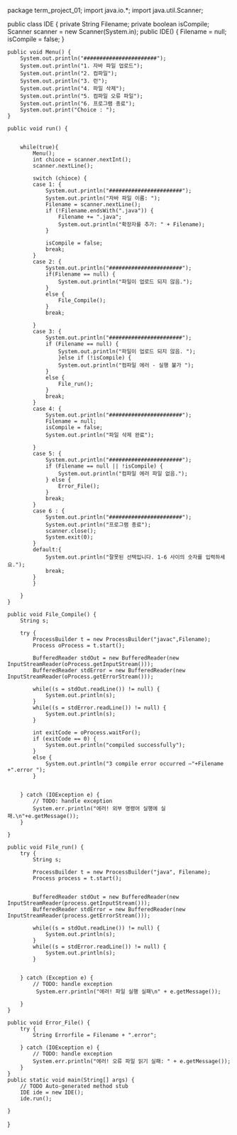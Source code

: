 package term_project_01;
import java.io.*;
import java.util.Scanner;

public class IDE {
	private String Filename;
	private boolean isCompile;
	Scanner scanner = new Scanner(System.in);
	public IDE() {
		Filename = null;
		isCompile = false;
	}
	
	public void Menu() {
		System.out.println("#######################");
		System.out.println("1. 자바 파일 업로드");
		System.out.println("2. 컴파일");
		System.out.println("3. 런");
		System.out.println("4. 파일 삭제");
		System.out.println("5. 컴파일 오류 파일");
		System.out.println("6. 프로그램 종료");
		System.out.print("Choice : ");
	}
	
	public void run() {
		
		
		while(true){
			Menu();
			int chioce = scanner.nextInt();
			scanner.nextLine();
			
			switch (chioce) {
			case 1: {
				System.out.println("#######################");
				System.out.println("자바 파일 이름: ");
				Filename = scanner.nextLine();
				if (!Filename.endsWith(".java")) {
                    Filename += ".java";
                    System.out.println("확장자를 추가: " + Filename);
                }
				
				isCompile = false;
				break;
			}
			case 2: {
				System.out.println("#######################");
				if(Filename == null) {
					System.out.println("파일이 업로드 되지 않음.");
				}
				else {
					File_Compile();
				}
				break;
				
			}
			case 3: {
				System.out.println("#######################");
				if (Filename == null) {
                    System.out.println("파일이 업로드 되지 않음. ");
                    }else if (!isCompile) {
                    System.out.println("컴파일 에러 - 실행 불가 ");
                } 
                else {
                	File_run();
                }
				break;
			}
			case 4: {
				System.out.println("#######################");
				Filename = null;
				isCompile = false;
				System.out.println("파일 삭제 완료");
				
			}
			case 5: {
				System.out.println("#######################");
				if (Filename == null || !isCompile) {
                    System.out.println("컴파일 에러 파일 없음.");
                } else {
                	Error_File();
                }
                break;
			}
			case 6 : {
				System.out.println("#######################");
                System.out.println("프로그램 종료");
                scanner.close();
                System.exit(0);
			}
			default:{
				System.out.println("잘못된 선택입니다. 1-6 사이의 숫자를 입력하세요.");
                break;
			}
			}
			
		}
	}
	
	public void File_Compile() {
		String s;
		
		try {
			ProcessBuilder t = new ProcessBuilder("javac",Filename);
			Process oProcess = t.start();
			
			BufferedReader stdOut = new BufferedReader(new InputStreamReader(oProcess.getInputStream()));
			BufferedReader stdError = new BufferedReader(new InputStreamReader(oProcess.getErrorStream()));
			
			while((s = stdOut.readLine()) != null) {
				System.out.println(s);
			}
			while((s = stdError.readLine()) != null) {
				System.out.println(s);
			}

			int exitCode = oProcess.waitFor();
            if (exitCode == 0) {
                System.out.println("compiled successfully");
            }
            else {
            	System.out.println("3 compile error occurred –"+Filename +".error ");
            }
			
			
		} catch (IOException e) {
			// TODO: handle exception
			System.err.println("에러! 외부 명령어 실행에 실패.\n"+e.getMessage());
		}
		
	}

	public void File_run() {
		try {
			String s;

            ProcessBuilder t = new ProcessBuilder("java", Filename);
            Process process = t.start();

			
			BufferedReader stdOut = new BufferedReader(new InputStreamReader(process.getInputStream()));
			BufferedReader stdError = new BufferedReader(new InputStreamReader(process.getErrorStream()));
			
			while((s = stdOut.readLine()) != null) {
				System.out.println(s);
			}
			while((s = stdError.readLine()) != null) {
				System.out.println(s);
			}
			
			
		} catch (Exception e) {
			// TODO: handle exception
			 System.err.println("에러! 파일 실행 실패\n" + e.getMessage());
			 
		}
	}
	
	public void Error_File() {
		try {
			String Errorfile = Filename + ".error";
            
		} catch (IOException e) {
			// TODO: handle exception
			System.err.println("에러! 오류 파일 읽기 실패: " + e.getMessage());
		}
	}
	public static void main(String[] args) {
		// TODO Auto-generated method stub
		IDE ide = new IDE();
		ide.run();

	}

}
